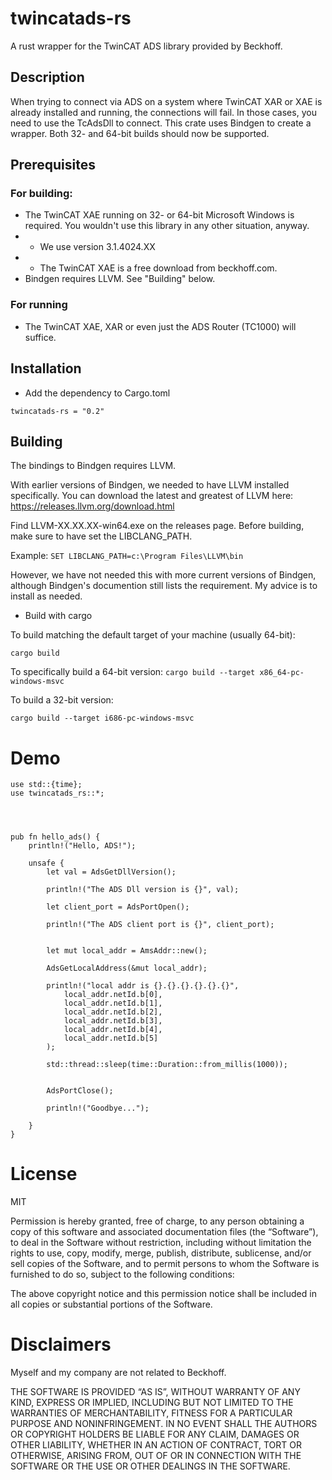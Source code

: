 # twincatads-rs

A rust wrapper for the TwinCAT ADS library provided by Beckhoff.

## Description

When trying to connect via ADS on a system where TwinCAT XAR or XAE is already installed and running, the connections will fail. In those cases, you need to use the TcAdsDll to connect. This crate uses Bindgen to create a wrapper. Both 32- and 64-bit builds should now be supported.

## Prerequisites

### For building:
- The TwinCAT XAE running on 32- or 64-bit Microsoft Windows is required. You wouldn't use this library in any other situation, anyway.
- - We use version 3.1.4024.XX
- - The TwinCAT XAE is a free download from beckhoff.com.
- Bindgen requires LLVM. See "Building" below.

### For running
- The TwinCAT XAE, XAR or even just the ADS Router (TC1000) will suffice.

## Installation

- Add the dependency to Cargo.toml

`twincatads-rs = "0.2"`



## Building

The bindings to Bindgen requires LLVM. 

With earlier versions of Bindgen, we needed to have LLVM installed specifically. You can download the latest and greatest of LLVM here:
https://releases.llvm.org/download.html

Find LLVM-XX.XX.XX-win64.exe on the releases page. Before building, make sure to have set the LIBCLANG_PATH.

Example: 
`SET LIBCLANG_PATH=c:\Program Files\LLVM\bin`


However, we have not needed this with more current versions of Bindgen, although Bindgen's documention still lists
the requirement. My advice is to install as needed.

- Build with cargo

To build matching the default target of your machine (usually 64-bit):

`cargo build`

To specifically build a 64-bit version:
`cargo build --target x86_64-pc-windows-msvc`


To build a 32-bit version:

`cargo build --target i686-pc-windows-msvc`




# Demo

```
use std::{time};
use twincatads_rs::*;




pub fn hello_ads() {
    println!("Hello, ADS!");

    unsafe {
        let val = AdsGetDllVersion();

        println!("The ADS Dll version is {}", val);

        let client_port = AdsPortOpen();

        println!("The ADS client port is {}", client_port);


        let mut local_addr = AmsAddr::new();

        AdsGetLocalAddress(&mut local_addr);

        println!("local addr is {}.{}.{}.{}.{}.{}", 
            local_addr.netId.b[0], 
            local_addr.netId.b[1], 
            local_addr.netId.b[2], 
            local_addr.netId.b[3], 
            local_addr.netId.b[4], 
            local_addr.netId.b[5]
        );

        std::thread::sleep(time::Duration::from_millis(1000));


        AdsPortClose();

        println!("Goodbye...");

    }
}
```


# License
MIT

Permission is hereby granted, free of charge, to any person obtaining a copy of this software and associated documentation files (the “Software”), to deal in the Software without restriction, including without limitation the rights to use, copy, modify, merge, publish, distribute, sublicense, and/or sell copies of the Software, and to permit persons to whom the Software is furnished to do so, subject to the following conditions:

The above copyright notice and this permission notice shall be included in all copies or substantial portions of the Software.


# Disclaimers
Myself and my company are not related to Beckhoff.

THE SOFTWARE IS PROVIDED “AS IS”, WITHOUT WARRANTY OF ANY KIND, EXPRESS OR IMPLIED, INCLUDING BUT NOT LIMITED TO THE WARRANTIES OF MERCHANTABILITY, FITNESS FOR A PARTICULAR PURPOSE AND NONINFRINGEMENT. IN NO EVENT SHALL THE AUTHORS OR COPYRIGHT HOLDERS BE LIABLE FOR ANY CLAIM, DAMAGES OR OTHER LIABILITY, WHETHER IN AN ACTION OF CONTRACT, TORT OR OTHERWISE, ARISING FROM, OUT OF OR IN CONNECTION WITH THE SOFTWARE OR THE USE OR OTHER DEALINGS IN THE SOFTWARE.